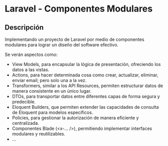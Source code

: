 # Laravel - Componentes Modulares

## Descripción

Implementando un proyecto de Laravel por medio de componentes modulares para lograr un diseño del software efectivo.

Se verán aspectos como:

-   View Models, para encapsular la lógica de presentación, ofreciendo los datos a las vistas.
-   Actions, para hacer determinada cosa como crear, actualizar, eliminar, enviar email; pero solo una a la vez.
-   Transformers, similar a los API Resources, permiten estructurar datos de manera consistente en un único lugar.
-   DTOs, para transportar datos entre diferentes capas de forma segura y predecible.
-   Eloquent Builders, que permiten extender las capacidades de consulta de Eloquent para modelos específicos.
-   Policies, para gestionar la autorización de manera eficiente y centralizada.
-   Componentes Blade (<x-... />), permitiendo implementar interfaces modulares y reutilizables.
-   ...
